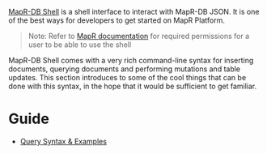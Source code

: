 [MapR-DB Shell](https://maprdocs.mapr.com/52/ReferenceGuide/mapr_dbshell.html) is a shell interface to interact with MapR-DB JSON. It is one of the best ways for developers to get started on MapR Platform.

> Note: Refer to [MapR documentation](https://maprdocs.mapr.com/52/ReferenceGuide/mapr_dbshell.html) for required permissions for a user to be able to use the shell

MapR-DB Shell comes with a very rich command-line syntax for inserting documents, querying documents and performing mutations and table updates.
This section introduces to some of the cool things that can be done with this syntax, in the hope that it would be sufficient to get familiar.

# Guide

* [Query Syntax & Examples](https://github.com/aravi5/Working-With-MapRDB-JSON/tree/master/working-with-dbshell/working-with-query)
